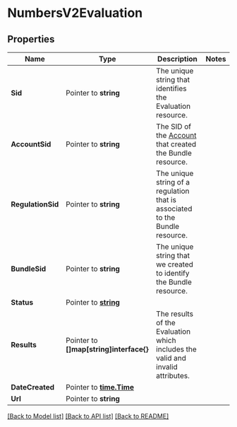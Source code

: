 # NumbersV2Evaluation

## Properties

Name | Type | Description | Notes
------------ | ------------- | ------------- | -------------
**Sid** | Pointer to **string** | The unique string that identifies the Evaluation resource. |
**AccountSid** | Pointer to **string** | The SID of the [Account](https://www.twilio.com/docs/iam/api/account) that created the Bundle resource. |
**RegulationSid** | Pointer to **string** | The unique string of a regulation that is associated to the Bundle resource. |
**BundleSid** | Pointer to **string** | The unique string that we created to identify the Bundle resource. |
**Status** | Pointer to [**string**](EvaluationEnumStatus.md) |  |
**Results** | Pointer to **[]map[string]interface{}** | The results of the Evaluation which includes the valid and invalid attributes. |
**DateCreated** | Pointer to [**time.Time**](time.Time.md) |  |
**Url** | Pointer to **string** |  |

[[Back to Model list]](../README.md#documentation-for-models) [[Back to API list]](../README.md#documentation-for-api-endpoints) [[Back to README]](../README.md)


